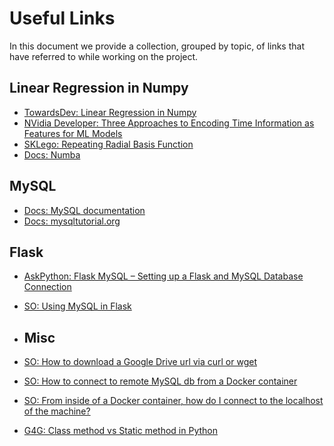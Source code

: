 # Useful Links

In this document we provide a collection, grouped by topic, of links that have referred to while working on the project.

## Linear Regression in Numpy

- [TowardsDev: Linear Regression in Numpy](https://towardsdev.com/linear-regression-with-numpy-7345d4a51c30)
- [NVidia Developer: Three Approaches to Encoding Time Information as Features for ML Models](https://developer.nvidia.com/blog/three-approaches-to-encoding-time-information-as-features-for-ml-models/)
- [SKLego: Repeating Radial Basis Function](https://scikit-lego.netlify.app/api/preprocessing.html?highlight=radial#sklego.preprocessing.RepeatingBasisFunction)
- [Docs: Numba](https://numba.readthedocs.io/en/stable/index.html)

## MySQL

- [Docs: MySQL documentation](https://dev.mysql.com/doc/)
- [Docs: mysqltutorial.org](https://www.mysqltutorial.org/)

## Flask

- [AskPython: Flask MySQL – Setting up a Flask and MySQL Database Connection](https://www.askpython.com/python-modules/flask/flask-mysql-database)
- [SO: Using MySQL in Flask](https://stackoverflow.com/questions/9845102/using-mysql-in-flask)

- ## Misc

- [SO: How to download a Google Drive url via curl or wget](https://stackoverflow.com/questions/48133080/how-to-download-a-google-drive-url-via-curl-or-wget)
- [SO: How to connect to remote MySQL db from a Docker container](https://stackoverflow.com/questions/36367100/connect-to-remote-mysql-db-from-docker-container)
- [SO: From inside of a Docker container, how do I connect to the localhost of the machine?](https://stackoverflow.com/questions/24319662/from-inside-of-a-docker-container-how-do-i-connect-to-the-localhost-of-the-mach)
- [G4G: Class method vs Static method in Python](https://www.geeksforgeeks.org/class-method-vs-static-method-python/)
